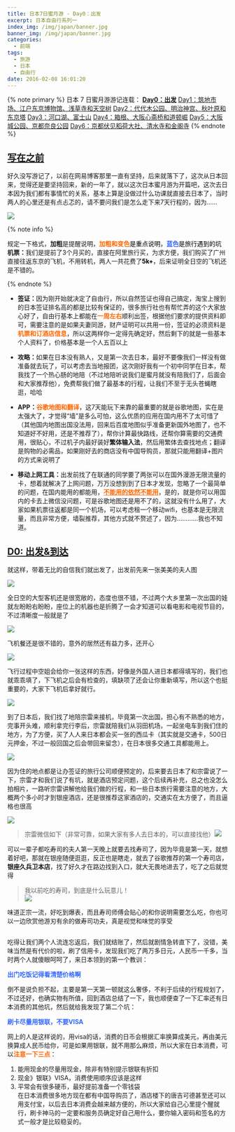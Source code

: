 ```yaml
---
title: 日本7日蜜月游 - Day0：出发
excerpt: 日本自由行系列一
index_img: /img/japan/banner.jpg
banner_img: /img/japan/banner.jpg
categories:
  - 前端
tags:
  - 旅游
  - 日本
  - 自由行
date: 2016-02-08 16:01:20
---
```


{% note primary %}
日本 7 日蜜月游游记连载：
<a href="https://www.mrfangge.com/2016/02/09/japan-7th-honeymoon-day0-departure/"><strong>Day0：出发</strong></a>
<a href="https://www.mrfangge.com/2016/02/11/japans-7-day-honeymoon-day1-tsukiji-edo-tokyo-museum-sensoji-temple-and-sky-tree/">Day1：筑地市场、江户东京博物馆、浅草寺和天空树</a>
<a href="https://www.mrfangge.com/2016/02/16/japans-7-day-honeymoon-day2-yoyogi-park-meiji-shrine-tokyo-tower-and-akiba-hara/">Day2：代代木公园、明治神宫、秋叶原和东京塔</a>
<a href="https://www.mrfangge.com/2016/02/18/japan-7th-honeymoon-day3-lake-kawaguchi-mount-fuji/">Day3：河口湖、富士山</a>
<a href="https://www.mrfangge.com/2016/02/20/japan-on-the-7th-honeymoon-day4-hakone-yumoto-osaka-shinsaibashi-and-dotombori/">Day4：箱根、大阪心斋桥和道顿崛</a>
<a href="https://www.mrfangge.com/2016/02/21/japan-7th-honeymoon-day5-osaka-castle-park-kyoto-nara-park/">Day5：大阪城公园、京都奈良公园</a>
<a href="https://www.mrfangge.com/2016/02/23/japan-7th-honeymoon-day6-kyoto-fushimi-inari-shrine-kiyomizu-temple-and-temple-of-the-golden-pavilion/">Day6：京都伏见稻荷大社、清水寺和金阁寺</a>
{% endnote %}

<h2 id="写在之前"><a href="#写在之前" class="headerlink" title="写在之前"></a><span style="text-decoration: underline;">写在之前</span></h2><p>好久没写游记了，以前在网易博客那里一直有坚持，后来就落下了，这次从日本回来，觉得还是要坚持回来，新的一年了，就以这次日本蜜月游为开篇吧，这次去日本因为我们都有事情忙的关系，基本上算是没做过什么功课就直接去日本了，当时两人的心里还是有点忐忑的，请不要问我们是怎么走下来7天行程的，因为……</p>
<p><img src="/img/japan/c2cec3fdfc039245946a5f4f8794a4c27c1e2596.jpg" ></p>

{% note info %}

<p>规定一下格式，<strong>加粗</strong>是提醒说明，<span style="color: #ff6600;"><strong>加粗和变色</strong><span style="color: #000000;">是重点说明，<strong><span style="color: #3366ff;">蓝色</span></strong>是旅行遇到的坑</span></span><br><strong>机票：</strong>我们是提前了3个月买的，直接在阿里旅行买，为求方便，我们购买了广州直接往返东京的飞机，不用转机，两人一共花费了<span style="color: #000000;"><strong>5k+</strong></span>，后来证明全日空的飞机还是不错的。</p>
{% endnote %}
<ul>
<li><p><strong>签证：</strong>因为刚开始就决定了自由行，所以自然签证也得自己搞定，淘宝上搜到的日本签证排名高的都是比较有保证的，很多旅行社也有帮忙弄的这个大家放心好了，自由行基本上都能在<span style="color: #ff6600;"><strong>一周左右</strong></span>顺利出签，根据他们要求的提供资料即可，需要注意的是如果夫妻同游，财产证明可以共用一份，签证的必须资料是<span style="color: #ff6600;"><strong>机票和订酒店信息</strong></span>，所以这两样你一定得先确定好，然后剩下的就是一些基本个人资料了，价格基本是一个人五百以上</p></li>
<li><p><strong>攻略：</strong>如果在日本没有熟人，又是第一次去日本，最好不要像我们一样没有做准备就去玩了，可以考虑去当地报团，这次刚好我有一个初中同学在日本，帮我找了一个热心肠的地陪（不过地陪听说我们是蜜月就没有陪我们了，后面会和大家推荐他），免费帮我们做了最基本的行程，让我们不至于无头苍蝇瞎逛，哈哈</p></li>
<li><p><strong>APP：<span style="color: #ff6600;">谷歌地图和翻译</span></strong>，这7天能玩下来靠的最重要的就是谷歌地图，实在是太强大了，才觉得“墙”是多么可怕，这么优质的应用在国内用不了太可惜了（其他国内地图出国没法用，回来后百度地图似乎准备更新国外地图了，也不知道好不好用，还是不推荐了），帮你计算最快路线，还帮你算需要的交通费用，很贴心，不过机子内最好装好<strong>繁体输入法</strong>，然后用繁体去查找地点；翻译是购物的必需品，如果刚好去的商店没有中国导购员，那就只能用翻译+图片的方式来说明了</p></li>
<li><p><strong>移动上网工具：</strong>出发前找了在联通的同学要了两张可以在国外漫游无限流量的卡，想着就解决了上网问题，万万没想到到了日本才发现，忽略了一个最简单的问题，在国内能用的都能用，<span style="color: #ff6600;"><strong><span style="text-decoration: underline;">不能用的依然不能用</span></strong></span>，是的，就是你可以用国内的卡去上微信没问题，可是谷歌地图还是用不了的，这就没有什么用了，大家如果机票往返都是同一个机场，可以考虑租一个移动wifi，也基本是无限流量，而且非常方便，墙裂推荐，其他方式就不赘述了，因为…………我也不知道。</p></li>
</ul>

<h2 id="D0-出发-amp-到达"><a href="#D0-出发-amp-到达" class="headerlink" title="D0: 出发&amp;到达"></a><span style="text-decoration: underline;">D0: 出发&amp;到达</span></h2><p>就这样，带着无比的自信我们就出发了，出发前先来一张美美的夫人图</p>
<p><img src="/img/japan/IMG_5813.jpg" ></p>
<p>全日空的大型客机还是很宽敞的，态度也很不错，不过两个大乡里第一次出国的娃就左盼盼右盼盼，座位上的机器也是折腾了一会才知道可以看电影和电视节目的，不过清晰度一般就是了</p>
<p><img src="/img/japan/IMG_7661.jpg" ></p>
<p>飞机餐还是很不错的，意外的居然还有益力多，还开心</p>
<p><img src="/img/japan/IMG_7660.jpg" ></p>
<p>飞行过程中空姐会给你一张这样的东西，好像是外国人进日本都得填写的，我们也就乖乖填了，下飞机之后会有检查的，填缺项了还会让你重新填写，所以这个也挺重要的，大家下飞机后拿好就行。</p>
<p><img src="/img/japan/IMG_7659.jpg" ></p>
<p>到了日本后，我们找了地陪宗雷来接机，毕竟第一次出国，担心有不熟悉的地方，完事开头难，顺利拿完行李后，宗雷就陪我们从羽田机场，一起坐电车到我们住的地方，为了方便，买了人人来日本都会买一张的西瓜卡（其实就是交通卡，500日元押金，不过一般回国之后会带回来留念），在日本很多交通工具都能用上。</p>
<p><img src="/img/japan/微信截图_20160208225644.png" ></p>
<p>因为住的地点都是让办签证的旅行公司顺便预定的，后来要去日本了和宗雷说了一下，宗雷才和我们说了有坑，就是酒店预定问题，这个后续再补充，总之也没怎么拍相片，一路听宗雷讲解他给我们做的行程，和一些日本旅行需要注意的地方，大概两个多小时才到银座酒店，还是很推荐这家酒店的，交通实在太方便了，而且逼格也很高</p>
<p><img src="/img/japan/微信截图_20160208225925.jpg" ></p>
<blockquote>
<p>宗雷微信如下（非常可靠，如果大家有多人去日本的，可以直接找他）<img src="/img/japan/filehelper_1454942725784_51.png" ></p>
</blockquote>
<p>可以一辈子都吃寿司的夫人第一天晚上就要去找寿司了，因为毕竟是第一天，就想着好吧，那就在银座随便逛逛，反正也是瞎走，就去了谷歌推荐的第一个寿司店，<strong>银座久兵卫本店</strong>，找了好久才在路边找到入口，就大无畏地进去了，吃了之后就觉得</p>
<blockquote>
<p>我以前吃的寿司，到底是什么玩意儿！<br><img src="/img/japan/MTXX_20160208_231514.jpg" ></p>
</blockquote>
<p>味道正宗一流，好吃到爆表，而且寿司师傅会贴心的和你说明需要怎么吃，你也可以一边欣赏他游刃有余的做寿司功夫，真是视觉和味觉的享受</p>
<p><img src="http://www.mrfangge.com/?wp2pcs=/blog/IMG_1206.jpg" alt=""></p>
<p>吃得让我们两个人流连忘返后，我们就结账了，然后就剧情急转直下了，没错，美味当然是有代价的啦，刷了信用卡，发现我们吃了两万多日元，人民币一千多，当时两个人就傻眼呵呵了，来日本领到的第一个教训：</p>
<p><strong><span style="color: #3366ff;">出门吃饭记得看清楚价格啊</span></strong></p>
<p>倒不是说负担不起，主要是第一天第一顿就这么奢侈，不利于后续的行程规划了，不过还好，也确实物有所值，回到酒店总结了一下，我也顺便查了一下汇率还有日本消费的其他坑，然后就给我发现了第二个坑：</p>
<p><strong><span style="color: #3366ff;">刷卡尽量用银联，不要VISA</span></strong></p>
<p>网上的人是这样说的，用visa的话，消费的日币会根据汇率换算成美元，再由美元换算成人民币给你，可是如果用银联，就不用那么麻烦，所以大家在日本消费，可以<strong><span style="color: #ff6600;">注意一下三点</span></strong>：</p>
<ol>
<li>能用现金的尽量用现金，除非有特别提示银联有折扣</li>
<li>现金》银联》VISA，消费使用顺序应该是这样</li>
<li>平常会有很多硬币，最好提前准备一个零钱袋<br>在日本消费很多地方现在都有中国导购员了，酒店楼下的唐吉可德甚至还可以用支付宝，以后去日本消费会越来越方便的，所以大家给自己心里提个醒就行，刷卡神马的一定要和服务员确定好自己用什么，要你输入密码和签名的方式一般才是比较稳妥的。</li>
</ol>
